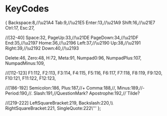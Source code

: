 # KeyCodes

{
Backspace:8,//\u21A4
Tab:9,//\u21E5
Enter:13,//\u21A9
Shift:16,//\u21E7
Ctrl:17,
Esc:27,

//[32-40]
Space:32,
PageUp:33,//\u21DE
PageDown:34,//\u21DF
End:35,//\u2197
Home:36,//\u2196
Left:37,//\u2190
Up:38,//\u2191
Right:39,//\u2192
Down:40,//\u2193
	
Delete:46,
Zero:48,
H:72,
Meta:91,
Numpad0:96,
NumpadPlus:107,
NumpadMinus:109,

//[112-123]
F1:112,
F2:113,
F3:114,
F4:115,
F5:116,
F6:117,
F7:118,
F8:119,
F9:120,
F10:121,
F11:122,
F12:123,

//[186-192]
Semicolon:186,
Plus:187,//+
Comma:188,//,
Minus:189,//-
Period:190,//.
Slash:191,//QuestionMark?
Apostrophe:192,//`Tilde?

//[219-222]
LeftSquareBracket:219,
Backslash:220,\\\\
RightSquareBracket:221,
SingleQuote:222\\'\''
};
